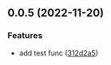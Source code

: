 ## 0.0.5 (2022-11-20)


### Features

* add test func ([312d2a5](https://github.com/bohecola/todolist/commit/312d2a5ced7ff35cca18b036800568196e709b11))



